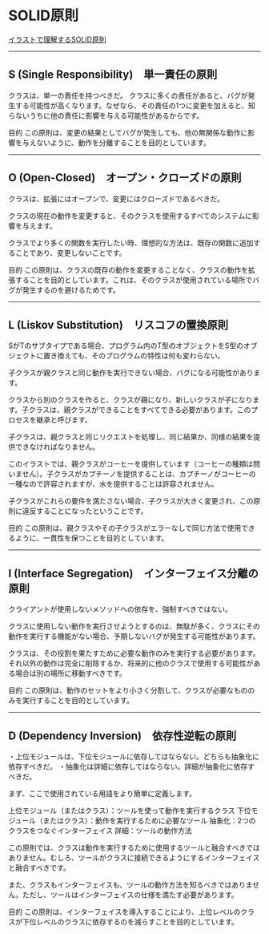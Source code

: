 # SOLID原則

[イラストで理解するSOLID原則](https://qiita.com/baby-degu/items/d058a62f145235a0f007)  

---

## S (Single Responsibility)　単一責任の原則

クラスは、単一の責任を持つべきだ。
クラスに多くの責任があると、バグが発生する可能性が高くなります。なぜなら、その責任の1つに変更を加えると、知らないうちに他の責任に影響を与える可能性があるからです。

目的
この原則は、変更の結果としてバグが発生しても、他の無関係な動作に影響を与えないように、動作を分離することを目的としています。

---

## O (Open-Closed)　オープン・クローズドの原則

クラスは、拡張にはオープンで、変更にはクローズドであるべきだ。

クラスの現在の動作を変更すると、そのクラスを使用するすべてのシステムに影響を与えます。

クラスでより多くの関数を実行したい時、理想的な方法は、既存の関数に追加することであり、変更しないことです。

目的
この原則は、クラスの既存の動作を変更することなく、クラスの動作を拡張することを目的としています。これは、そのクラスが使用されている場所でバグが発生するのを避けるためです。

---

## L (Liskov Substitution)　リスコフの置換原則

SがTのサブタイプである場合、プログラム内のT型のオブジェクトをS型のオブジェクトに置き換えても、そのプログラムの特性は何も変わらない。

子クラスが親クラスと同じ動作を実行できない場合、バグになる可能性があります。

クラスから別のクラスを作ると、クラスが親になり、新しいクラスが子になります。子クラスは、親クラスができることをすべてできる必要があります。このプロセスを継承と呼びます。

子クラスは、親クラスと同じリクエストを処理し、同じ結果か、同様の結果を提供できなければなりません。

このイラストでは、親クラスがコーヒーを提供しています（コーヒーの種類は問いません）。子クラスがカプチーノを提供することは、カプチーノがコーヒーの一種なので許容されますが、水を提供することは許容されません。

子クラスがこれらの要件を満たさない場合、子クラスが大きく変更され、この原則に違反することになったということです。

目的
この原則は、親クラスやその子クラスがエラーなしで同じ方法で使用できるように、一貫性を保つことを目的としています。

---

## I (Interface Segregation)　インターフェイス分離の原則

クライアントが使用しないメソッドへの依存を、強制すべきではない。

クラスに使用しない動作を実行させようとするのは、無駄が多く、クラスにその動作を実行する機能がない場合、予期しないバグが発生する可能性があります。

クラスは、その役割を果たすために必要な動作のみを実行する必要があります。それ以外の動作は完全に削除するか、将来的に他のクラスで使用する可能性がある場合は別の場所に移動すべきです。

目的
この原則は、動作のセットをより小さく分割して、クラスが必要なもののみを実行することを目的としています。

---

## D (Dependency Inversion)　依存性逆転の原則

・上位モジュールは、下位モジュールに依存してはならない。どちらも抽象化に依存すべきだ。
・抽象化は詳細に依存してはならない。詳細が抽象化に依存すべきだ。

まず、ここで使用されている用語をより簡単に定義します。

上位モジュール（またはクラス）：ツールを使って動作を実行するクラス
下位モジュール（またはクラス）：動作を実行するために必要なツール
抽象化：2つのクラスをつなぐインターフェイス
詳細：ツールの動作方法

この原則では、クラスは動作を実行するために使用するツールと融合すべきではありません。むしろ、ツールがクラスに接続できるようにするインターフェイスと融合すべきです。

また、クラスもインターフェイスも、ツールの動作方法を知るべきではありません。ただし、ツールはインターフェイスの仕様を満たす必要があります。

目的
この原則は、インターフェイスを導入することにより、上位レベルのクラスが下位レベルのクラスに依存するのを減らすことを目的としています。
